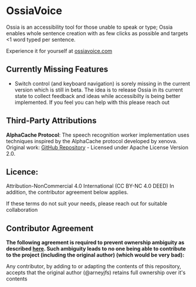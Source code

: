 # OssiaVoice

Ossia is an accessibility tool for those unable to speak or type; Ossia enables whole sentence creation with as few clicks as possible and targets <1 word typed per sentence.

Experience it for yourself at [ossiavoice.com](https://ossiavoice.com/)

## Currently Missing Features

- Switch control (and keyboard navigation) is sorely missing in the current version which is still in beta. The idea is to release Ossia in its current state to collect feedback and ideas while accessibilty is being better implemented. If you feel you can help with this please reach out


## Third-Party Attributions

**AlphaCache Protocol**: The speech recognition worker implementation uses techniques inspired by the AlphaCache protocol developed by xenova. Original work: [GitHub Repository](https://github.com/huggingface/transformers.js/blob/main/examples/webgpu-whisper/src/worker.js) - Licensed under Apache License Version 2.0.

## Licence:

  Attribution-NonCommercial 4.0 International (CC BY-NC 4.0 DEED)
  In addition, the contributor agreement below applies.

  If these terms do not suit your needs, please reach out for suitable collaboration

## Contributor Agreement

  **The following agreement is required to prevent ownership ambiguity as described [here](https://choosealicense.com/no-permission/). Such ambiguity leads to no one being able to contribute to the project (including the original author) (which would be very bad):**

  Any contributor, by adding to or adapting the contents of this repository, accepts that the original author (@arneyjfs) retains full ownership over it's contents
